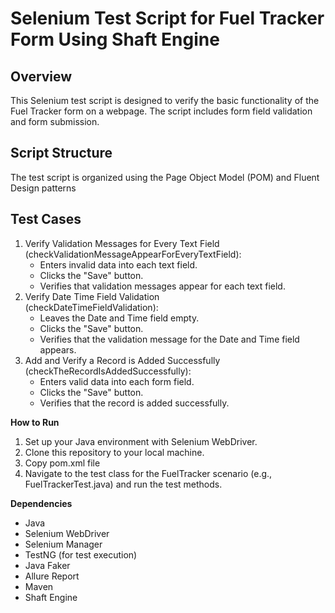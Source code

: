 # Selenium Test Script for Fuel Tracker Form Using Shaft Engine

## Overview

This Selenium test script is designed to verify the basic functionality of the Fuel Tracker form on a webpage. The
script includes form field validation and form submission.

## Script Structure

The test script is organized using the Page Object Model (POM) and Fluent Design patterns

## Test Cases

1. Verify Validation Messages for Every Text Field
   (checkValidationMessageAppearForEveryTextField):
    - Enters invalid data into each text field.
    - Clicks the "Save" button.
    - Verifies that validation messages appear for each text field.
2. Verify Date Time Field Validation      
   (checkDateTimeFieldValidation):
    - Leaves the Date and Time field empty.
    - Clicks the "Save" button.
    - Verifies that the validation message for the Date and Time field appears.
3. Add and Verify a Record is Added Successfully
   (checkTheRecordIsAddedSuccessfully):
    - Enters valid data into each form field.
    - Clicks the "Save" button.
    - Verifies that the record is added successfully.

**How to Run**

1. Set up your Java environment with Selenium WebDriver.
2. Clone this repository to your local machine.
3. Copy pom.xml file
4. Navigate to the test class for the FuelTracker scenario (e.g., FuelTrackerTest.java) and run the test methods.

**Dependencies**

- Java
- Selenium WebDriver
- Selenium Manager
- TestNG (for test execution)
- Java Faker
- Allure Report
- Maven
- Shaft Engine
